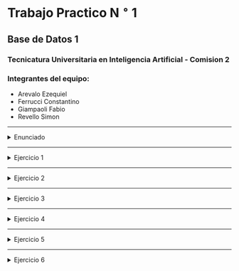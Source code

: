 # **Trabajo Practico N $^\circ$ 1**
## Base de Datos 1
### Tecnicatura Universitaria en Inteligencia Artificial - Comision 2

### **Integrantes del equipo**:
* Arevalo Ezequiel
* Ferrucci Constantino
* Giampaoli Fabio
* Revello Simon


----

<details><summary>Enunciado</summary><p>

  Se desea construir una web-app para la venta electronica de entradas del Cine Paraiso.

  Este cine cuenta con 3 sucursales en distintas ciudades de Argentina (Rosario, Cordoba, y La plata), pero
  podria abrir nuevas en el futuro.

  Cada sucursal del cine tiene mas de una sala, con determinada cantidad de butacas.

  La cantidad de salas no necesariamente es la misma para cada sucursal, como tampoco lo es la cantidad de butacas por sala.

  Si bien las peliculas en proyeccion en una determinada semana son las mismas para las distintas sucursales,
  las funciones no siempre ocurren en el mismo dia y horario.

  Al momento de la compra, el usuario debe poder elegir la sucursal correspondiente, la funcion (pelicula, dia, horario y sala) y la butaca. 

  A su vez, por ley, la pagina debe indicar si la pelicula es apta para todo publico o no, y si la misma esta subtitulada.

  Cada pelicula tiene un genero asociado que se utilizara para la implementacion de filtros,
  y en el futuro se podria utilizar tambien para construir un sistema de recomendaciones.

</p></details>

----

<details><summary>Ejercicio 1</summary><p>

  Realice el diagrama entidad-relacion para representar un modelo de datos adecuado al problema planteado

  El diagrama de entidades es el siguiente:

  ![image](https://user-images.githubusercontent.com/81629492/199860606-dc2fc04e-9626-433b-bcdb-b3728886ee9e.png)

  ----

  Y el diagrama de relaciones es el siguiente:

  ![image](https://user-images.githubusercontent.com/81629492/198885018-34216a9d-9b32-4311-bbdf-1de21844ea5f.png)

  Link al archivo del diagrama: https://app.diagrams.net/#G1llJklRTFGxUa5fOtU_CFANpiyDLjFv7l

</p></details>

----
<details><summary>Ejercicio 2</summary><p>

  Escriba las instrucciones SQL para la creacion de las tablas correspondientes al diagrama anterior.
  
  Los comandos fueron escritos en el archivo Tables_Creation.sql
  
</p></details>

----

<details><summary>Ejercicio 3</summary><p>

  Escriba instrucciones SQL para la insercion de datos, de modo de tener informacion sobre:
  
  <ol type="a">
    <li> Las 3 sucursales existentes actualmente. </li>
    <li> Al menos 3 salas por sucursal. </li>
    <li> Al menos 20 butacas por sala. </li>
    <li> Al menos 5 peliculas (una de ellas es Argentina, 1985, y otra de ellas es de genero ciencia ficcion). </li>
    <li> Al menos 5 funciones (algunas de ellas deben ocurrir entre el 24 y el 31 de octubre de2022). </li>
  </ol>  
  
  Los comandod fueron escritos en el archivo Insertion_Tables.sql

</p></details>

----
<details><summary>Ejercicio 4</summary><p>

  Escriba consultas SQL que aporten la informacion para responder las siguientes preguntas.
  Tenga en cuenta que puede ser util agregar nuevas filas a las tablas, a modo de facilitar el
  testeo de las consultas.
  <ol type="a">
    <li> ¿Cuantas funciones hay en la sucursal La Plata (no importa si la funcion ya ocurrio o no)? </li>
    <li> ¿Cuales son las peliculas en cartelera en una fecha determinada (fije la fecha que prefiera) en la sucursal Cordoba? </li>
    <li> ¿Cuales son los horarios disponibles para ver la pelicula Argentina, 1985 en una fecha determinada (fije la fecha) en la sucursal Rosario? </li>
    <li> ¿Cuales son los horarios disponibles para ver la pelicula Argentina, 1985 en una fecha determinada (fije la fecha) para cada sucursal?. </li>
    <li> ¿Cuales peliculas de ciencia ficcion hay en cartelera la semana del 24 de octubre de 2022 en la sucursal Rosario.</li> 
    <li> ¿Cuales son las butacas vendidas para ver Argentina, 1985 en Cordoba en una funcion determinada (fije la funcion)? </li> 
    <li> ¿Cuales son las butacas libres para ver Argentina, 1985 en Cordoba en una funcion determinada (fije la funcion)? </li> 
    <li> ¿Cuantas peliculas por genero estan o estuvieron en cartelera en el Cine Paraiso? </li> 
  </ol>
  
  Las queries fueron escritas en el archivo Queries_Ejercicio4.sql

</p></details>

----

<details><summary>Ejercicio 5</summary><p>

  Suponga que, una vez creada la base de datos, se pide hacer una pequena modificacion para poder guardar informacion respecto al precio de las entradas. 
  Determine que alteraciones seria conveniente realizar en las tablas en los siguientes casos, justificando la respuesta:
  <ol type="a">
    <li> El precio de la entrada depende unicamente de la sucursal. </li>
    <li> El precio de la entrada depende unicamente de la pelicula. </li>
    <li> El preico de la entrada depende unicamente de la ubicacion de la butaca. </li> 
  </ol>
  
</p></details>

----

<details><summary>Ejercicio 6</summary><p>

  Suponga ahora que el Cine Paraiso finalmente decide fijar el precio de las entradas unicamente en funcion de la pelicula.

  Realice las modificaciones necesarias para que el modelo se corresponda a este nuevo requerimiento,
  y escriba consultas SQL que cumplan los siguientes requisitos:

  <ol type="a">

  <li> Determine el total recaudado por funcion. </li>
  <li> Determine el promedio recaudado por funcion para cada pelicula.
    Es decir, si la pelicula Argentina, 1985 tuvo dos funciones, y en una recaudo 1000 pesos,
    y en la otra recaudo 3000 pesos, el promedio recaudado por funcion para esta pelicula es 2000 pesos.</li>
  <li> Determine el porcentaje de entradas vendidas por funcion, y muestre pelicula, sucursal, hora y dia, solo para aquellas en las que se vendio menos del 50%.</li>
  <li> Determine, para cada pelicula, cual fue la funcion que mas recaudo.</li>

</p></details>
